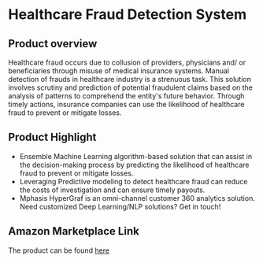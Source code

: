 # Healthcare Fraud Detection System

## Product overview

Healthcare fraud occurs due to collusion of providers, physicians and/ or beneficiaries through misuse of medical insurance systems. Manual detection of frauds in healthcare industry is a strenuous task. This solution involves scrutiny and prediction of potential fraudulent claims based on the analysis of patterns to comprehend the entity's future behavior. Through timely actions, insurance companies can use the likelihood of healthcare fraud to prevent or mitigate losses.

## Product Highlight 

* Ensemble Machine Learning algorithm-based solution that can assist in the decision-making process by predicting the likelihood of healthcare fraud to prevent or mitigate losses.
* Leveraging Predictive modeling to detect healthcare fraud can reduce the costs of investigation and can ensure timely payouts.
* Mphasis HyperGraf is an omni-channel customer 360 analytics solution. Need customized Deep Learning/NLP solutions? Get in touch!

## Amazon Marketplace Link
The product can be found [here](https://aws.amazon.com/marketplace/pp/prodview-psc7x6j4v6mgq)
